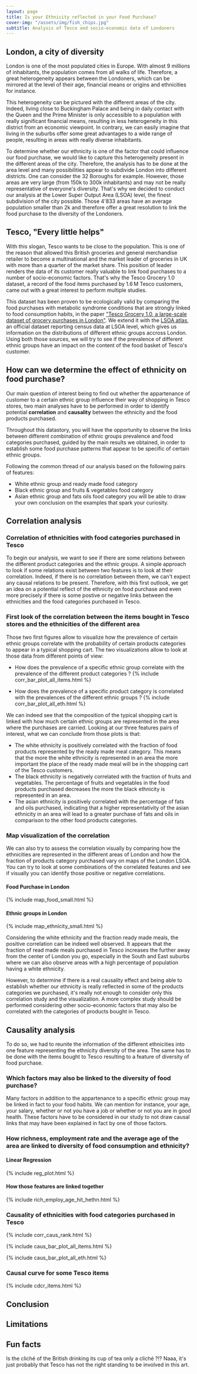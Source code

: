 ```yaml
---
layout: page
title: Is your Ethnicity reflected in your Food Purchase?
cover-img: "/assets/img/fish_chips.jpg"
subtitle: Analysis of Tesco and socio-economic data of Londoners
---
```


## London, a city of diversity
London is one of the most populated cities in Europe. With almost 9 millions of inhabitants, the population comes from all walks of life. Therefore, a great heterogeneity appears between the Londoners, which can be mirrored at the level of their age, financial means or origins and ethnicities for instance.

This heterogeneity can be pictured with the different areas of the city. Indeed, living close to Buckingham Palace and being in daily contact with the Queen and the Prime Minister  is only accessible to a population with really significant financial means, resulting in less heterogeneity in this district from an economic viewpoint. In contrary, we can easily imagine that living in the suburbs offer some great advantages to a wide range of people, resulting in areas with really diverse inhabitants. 

To determine whether our ethnicity is one of the factor that could influence our food purchase, we would like to capture this heterogeneity present in the different areas of the city. Therefore, the analysis has to be done at the area level and many possibilities appear to subdivide London into different districts. One can consider the 32 Boroughs for example. However, those areas are very large (from 150k to 300k inhabitants) and may not be really representative of everyone's diversity. That's why we decided to conduct our analysis at the Lower Super Output Area (LSOA) level, the finest subdivision of the city possible. Those 4'833 areas have an average population smaller than 2k and therefore offer a great resolution to link the food purchase to the diversity of the Londoners. 

## Tesco, "Every little helps"  
With this slogan, Tesco wants to be close to the population. This is one of the reason that allowed this British groceries and general merchandise retailer to become a multinational and the market leader of groceries in UK with more than a quarter of the market share. This position of leader renders the data of its customer really valuable to link food purchases to a number of socio-economic factors. That's why the Tesco Grocery 1.0 dataset, a record of the food items purchased by 1.6 M Tesco customers, came out with a great interest to perform multiple studies. 

This dataset has been proven to be ecologically valid by comparing the food purchases with metabolic syndrome conditions that are strongly linked to food consumption habits, in the paper ["Tesco Grocery 1.0, a large-scale dataset of grocery purchases in London"](https://www.nature.com/articles/s41597-020-0397-7). We extend it with the [LSOA atlas](https://data.london.gov.uk/dataset/lsoa-atlas), an official dataset reporting census data at LSOA level, which gives us information on the distributions of different ethnic groups accross London. Using both those sources, we will try to see if the prevalence of different ethnic groups have an impact on the content of the food basket of Tesco's customer.

## How can we determine the effect of ethnicity on food purchase?
Our main question of interest being to find out whether the appartenance of customer to a certain ethnic group influence their way of shopping in Tesco stores, two main analyses have to be performed in order to identify potential **correlation** and **causality** between the ethnicity and the food products purchased. 

Throughout this datastory, you will have the opportunity to observe the links between different combination of ethnic groups prevalence and food categories purchased, guided by the main results we obtained, in order to establish some food purchase patterns that appear to be specific of certain ethnic groups. 

Following the common thread of our analysis based on the following pairs of features:
- White ethnic group and ready made food category
- Black ethnic group and fruits & vegetables food category
- Asian ethnic group and fats oils food category
you will be able to draw your own conclusion on the examples that spark your curiosity.

## Correlation analysis
### Correlation of ethnicities with food categories purchased in Tesco
To begin our analysis, we want to see if there are some relations between the different product categories and the ethnic groups. A simple approach to look if some relations exist between two features is to look at their correlation. Indeed, if there is no correlation between them, we can't expect any causal relations to be present. Therefore, with this first outlook, we get an idea on a potential reflect of the ethnicity on food purchase and even more precisely if there is some postive or negative links between the ethnicities and the food categories purchased in Tesco. 

### First look of the correlation between the items bought in Tesco stores and the ethnicities of the different area
Those two first figures allow to visualize how the prevalence of certain ethnic groups correlate with the probability of certain products categories to appear in a typical shopping cart. The two visualizations allow to look at those data from different points of view:
- How does the prevalence of a specific ethnic group correlate with the prevalence of the different product categories ?
{% include corr_bar_plot_all_items.html %}

- How does the prevalence of a specific product category is correlated with the prevalences of the different ethnic groups ?
{% include corr_bar_plot_all_eth.html %}

We can indeed see that the composition of the typical shopping cart is linked with how much certain ethnic groups are represented in the area where the purchases are carried. Looking at our three features pairs of interest, what we can conclude from those plots is that:
- The white ethnicity is positively correlated with the fraction of food products represented by the ready made meal category. This means that the more the white ethnicity is represented in an area the more important the place of the ready made meal will be in the shopping cart of the Tesco customers. 
- The black ethnicity is negatively correlated with the fraction of fruits and vegetables. The percentage of fruits and vegetables in the food products purchased decreases the more the black ethnicity is represented in an area.
- The asian ethnicity is positively correlated with the percentage of fats and oils purchased, indicating that a higher representativity of the asian ethnicity in an area will lead to a greater purchase of fats and oils in comparison to the other food products categories. 

### Map visualization of the correlation
We can also try to assess the correlation visually by comparing how the ethnicities are represented in the different areas of London and how the fraction of products category purchased vary on maps of the London LSOA. 
You can try to look at some combinations of the correlated features and see if visually you can identify those positive or negative correlations. 

#### Food Purchase in London
{% include map_food_small.html %} 

#### Ethnic groups in London
{% include map_ethnicity_small.html %}

Considering the white ethnicity and the fraction ready made meals, the positive correlation can be indeed well observed. It appears that the fraction of read made meals purchased in Tesco increases the further away from the center of London you go, especially in the South and East suburbs where we can also observe areas with a high percentage of population having a white ethnicity.

However, to determine if there is a real causality effect and being able to establish whether our ethnicity is really reflected in some of the products categories we purchased, it's really not enough to consider only this correlation study and the visualization. 
A more complex study should be performed considering other socio-economic factors that may also be correlated with the categories of products bought in Tesco. 

## Causality analysis 
To do so, we had to reunite the information of the different ethnicities into one feature representing the ethnicity diversity of the area.
The same has to be done with the items bought to Tesco resulting to a feature of diversity of food purchase.

### Which factors may also be linked to the diversity of food purchase?
Many factors in addition to the appartenance to a specific ethnic group may be linked in fact to your food habits. We can mention for instance, your age, your salary, whether or not you have a job or whether or not you are in good health. These factors have to be considered in our study to not draw causal links that may have been explained in fact by one of those factors.

### How richness, employment rate and the average age of the area are linked to diversity of food consumption and ethnicity?

#### Linear Regression
{% include reg_plot.html %}

#### How those features are linked together
{% include rich_employ_age_hit_hethn.html %}

### Causality of ethnicities with food categories purchased in Tesco
{% include corr_caus_rank.html %}

{% include caus_bar_plot_all_items.html %}

{% include caus_bar_plot_all_eth.html %}

### Causal curve for some Tesco items
{% include cdcr_items.html %}

## Conclusion

## Limitations

## Fun facts
Is the cliché of the British drinking its cup of tea only a cliché ?!? Naaa, it's just probably that Tesco has not the right standing to be involved in this art.



